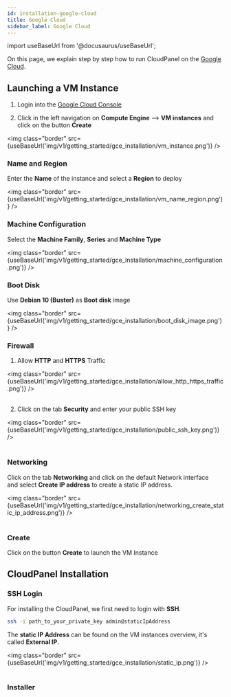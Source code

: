 ```yaml
---
id: installation-google-cloud
title: Google Cloud
sidebar_label: Google Cloud
---
```


import useBaseUrl from '@docusaurus/useBaseUrl';

On this page, we explain step by step how to run CloudPanel on the [Google Cloud](https://cloud.google.com).

## Launching a VM Instance

1) Login into the [Google Cloud Console](https://console.cloud.google.com/)

2) Click in the left navigation on **Compute Engine** --> **VM instances** and click on the button **Create**

<img class="border" src={useBaseUrl('img/v1/getting_started/gce_installation/vm_instance.png')} />

### Name and Region

Enter the **Name** of the instance and select a **Region** to deploy

<img class="border" src={useBaseUrl('img/v1/getting_started/gce_installation/vm_name_region.png')} />

### Machine Configuration

Select the **Machine Family**, **Series** and **Machine Type** 

<img class="border" src={useBaseUrl('img/v1/getting_started/gce_installation/machine_configuration.png')} />

### Boot Disk

Use **Debian 10 (Buster)** as **Boot disk** image

<img class="border" src={useBaseUrl('img/v1/getting_started/gce_installation/boot_disk_image.png')} />

### Firewall

1) Allow **HTTP** and **HTTPS** Traffic

<img class="border" src={useBaseUrl('img/v1/getting_started/gce_installation/allow_http_https_traffic.png')} /> <br /> <br />

2) Click on the tab **Security** and enter your public SSH key

<img class="border" src={useBaseUrl('img/v1/getting_started/gce_installation/public_ssh_key.png')} /> <br /> <br />

### Networking

Click on the tab **Networking** and click on the default Network interface <br />
and select **Create IP address** to create a static IP address.

<img class="border" src={useBaseUrl('img/v1/getting_started/gce_installation/networking_create_static_ip_address.png')} /> <br /> <br />

### Create

Click on the button **Create** to launch the VM Instance

## CloudPanel Installation

### SSH Login

For installing the CloudPanel, we first need to login with **SSH**. <br />

```bash
ssh -i path_to_your_private_key admin@staticIpAddress
```

The **static IP Address** can be found on the VM instances overview, it's called **External IP**.

<img class="border" src={useBaseUrl('img/v1/getting_started/gce_installation/static_ip.png')} /> <br /> <br />

### Installer


